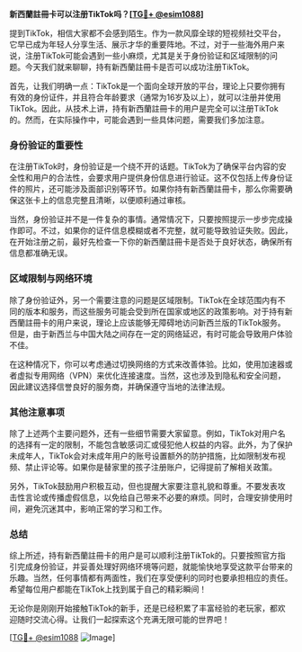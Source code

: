 **新西蘭註冊卡可以注册TikTok吗？[[TG💪+ @esim1088](https://t.me/s/esim1088)]**

提到TikTok，相信大家都不会感到陌生。作为一款风靡全球的短视频社交平台，它早已成为年轻人分享生活、展示才华的重要阵地。不过，对于一些海外用户来说，注册TikTok可能会遇到一些小麻烦，尤其是关于身份验证和区域限制的问题。今天我们就来聊聊，持有新西蘭註冊卡是否可以成功注册TikTok。

首先，让我们明确一点：TikTok是一个面向全球开放的平台，理论上只要你拥有有效的身份证件，并且符合年龄要求（通常为16岁及以上），就可以注册并使用TikTok。因此，从技术上讲，持有新西蘭註冊卡的用户是完全可以注册TikTok的。然而，在实际操作中，可能会遇到一些具体问题，需要我们多加注意。

### 身份验证的重要性

在注册TikTok时，身份验证是一个绕不开的话题。TikTok为了确保平台内容的安全性和用户的合法性，会要求用户提供身份信息进行验证。这不仅包括上传身份证件的照片，还可能涉及面部识别等环节。如果你持有新西蘭註冊卡，那么你需要确保这张卡上的信息完整且清晰，以便顺利通过审核。

当然，身份验证并不是一件复杂的事情。通常情况下，只要按照提示一步步完成操作即可。不过，如果你的证件信息模糊或者不完整，就可能导致验证失败。因此，在开始注册之前，最好先检查一下你的新西蘭註冊卡是否处于良好状态，确保所有信息都准确无误。

### 区域限制与网络环境

除了身份验证外，另一个需要注意的问题是区域限制。TikTok在全球范围内有不同的版本和服务，而这些服务可能会受到所在国家或地区的政策影响。对于持有新西蘭註冊卡的用户来说，理论上应该能够无障碍地访问新西兰版的TikTok服务。但是，由于新西兰与中国大陆之间存在一定的网络延迟，有时可能会导致用户体验不佳。

在这种情况下，你可以考虑通过切换网络的方式来改善体验。比如，使用加速器或者虚拟专用网络（VPN）来优化连接速度。当然，这也涉及到隐私和安全问题，因此建议选择信誉良好的服务商，并确保遵守当地的法律法规。

### 其他注意事项

除了上述两个主要问题外，还有一些细节需要大家留意。例如，TikTok对用户名的选择有一定的限制，不能包含敏感词汇或侵犯他人权益的内容。此外，为了保护未成年人，TikTok会对未成年用户的账号设置额外的防护措施，比如限制发布视频、禁止评论等。如果你是替家里的孩子注册账户，记得提前了解相关政策。

另外，TikTok鼓励用户积极互动，但也提醒大家要注意礼貌和尊重。不要发表攻击性言论或传播虚假信息，以免给自己带来不必要的麻烦。同时，合理安排使用时间，避免沉迷其中，影响正常的学习和工作。

### 总结

综上所述，持有新西蘭註冊卡的用户是可以顺利注册TikTok的。只要按照官方指引完成身份验证，并妥善处理好网络环境等问题，就能愉快地享受这款平台带来的乐趣。当然，任何事情都有两面性，我们在享受便利的同时也要承担相应的责任。希望每位用户都能在TikTok上找到属于自己的精彩瞬间！

无论你是刚刚开始接触TikTok的新手，还是已经积累了丰富经验的老玩家，都欢迎随时交流心得。让我们一起探索这个充满无限可能的世界吧！

[[TG💪+ @esim1088](https://t.me/s/esim1088) ![Image](https://i.postimg.cc/4NQfJmqS/Snipaste-2025-05-13-00-14-12.png)]